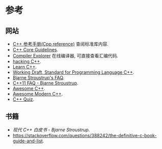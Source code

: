 # 参考

## 网站

- [C++ 参考手册(Cpp reference)](https://zh.cppreference.com/w/cpp) 查阅标准库内容.
- [C++ Core Guidelines](https://isocpp.github.io/CppCoreGuidelines/CppCoreGuidelines).
- [Compiler Explorer](https://godbolt.org/) 在线编译器, 可直接查看汇编代码.
- [hacking C++](https://hackingcpp.com/index.html).
- [Learn C++](https://www.learncpp.com/).
- [Working Draft, Standard for Programming Language C++](https://eel.is/c++draft/).
- [Bjarne Stroustrup's FAQ](https://www.stroustrup.com/bs_faq.html).
- [C++11 FAQ - Bjarne Stroustrup](https://www.stroustrup.com/C++11FAQ.html).
- [Awesome C++](https://github.com/fffaraz/awesome-cpp).
- [Awesome Modern C++](https://github.com/rigtorp/awesome-modern-cpp).
- [C++ Quiz](https://cppquiz.org/).

## 书籍

- *现代 C++ 白皮书 - Bjarne Stroustrup*.
- <https://stackoverflow.com/questions/388242/the-definitive-c-book-guide-and-list>.
